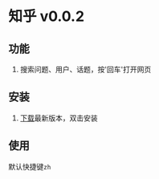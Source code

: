 # 知乎 v0.0.2

## 功能

1. 搜索问题、用户、话题，按'回车'打开网页

## 安装

1. [下载](https://github.com/ghijnuuz/alfred-workflows/raw/master/release/%E7%9F%A5%E4%B9%8E.alfredworkflow)最新版本，双击安装

## 使用

默认快捷键`zh`
